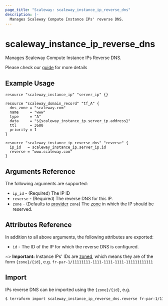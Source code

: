 ```yaml
---
page_title: "Scaleway: scaleway_instance_ip_reverse_dns"
description: |-
  Manages Scaleway Compute Instance IPs' reverse DNS.
---
```


# scaleway_instance_ip_reverse_dns

Manages Scaleway Compute Instance IPs Reverse DNS.

Please check our [guide](https://www.scaleway.com/en/docs/compute/instances/how-to/configure-reverse-dns/) for more details

## Example Usage

```hcl
resource "scaleway_instance_ip" "server_ip" {}

resource "scaleway_domain_record" "tf_A" {
  dns_zone = "scaleway.com"
  name     = "www"
  type     = "A"
  data     = "${scaleway_instance_ip.server_ip.address}"
  ttl      = 3600
  priority = 1
}

resource "scaleway_instance_ip_reverse_dns" "reverse" {
  ip_id   = scaleway_instance_ip.server_ip.id
  reverse = "www.scaleway.com"
}
```

## Arguments Reference

The following arguments are supported:

- `ip_id` - (Required) The IP ID
- `reverse` - (Required) The reverse DNS for this IP.
- `zone` - (Defaults to [provider](../index.md#arguments-reference) `zone`) The [zone](../guides/regions_and_zones.md#zones) in which the IP should be reserved.

## Attributes Reference

In addition to all above arguments, the following attributes are exported:

- `id` - The ID of the IP for which the reverse DNS is configured.

~> **Important:** Instance IPs' IDs are [zoned](../guides/regions_and_zones.md#resource-ids), which means they are of the form `{zone}/{id}`, e.g. `fr-par-1/11111111-1111-1111-1111-111111111111`

## Import

IPs reverse DNS can be imported using the `{zone}/{id}`, e.g.

```bash
$ terraform import scaleway_instance_ip_reverse_dns.reverse fr-par-1/11111111-1111-1111-1111-111111111111
```
